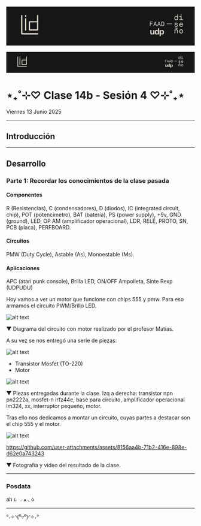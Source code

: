 ![alt text](./archivos/001.png)

![alt text](./archivos/002.png)

# ⋆₊˚⊹♡ Clase  14b - Sesión 4 ♡⊹˚₊⋆

Viernes 13 Junio 2025

***

## Introducción

***

## Desarrollo

### Parte 1: Recordar los conocimientos de la clase pasada

#### Componentes

R (Resistencias), C (condensadores), D (diodos), IC (integrated circuit, chip), POT (potencimetro), BAT (batería), PS (power supply), +9v, GND (ground), LED, OP AM (amplificador operacional), LDR, RELÉ, PROTO, SN, PCB (placa), PERFBOARD.

#### Circuitos

PMW (Duty Cycle), Astable (As), Monoestable (Ms).

#### Aplicaciones

APC (atari punk console), Brilla LED, ON/OFF Ampolleta, Sinte Rexp (UDPUDU)

Hoy vamos a ver un motor que funcione con chips 555 y pmw. Para eso armamos el circuito PWM/Brillo LED.

![alt text](./archivos/01.jpg)

▼ Diagrama del circuito con motor realizado por el profesor Matías.

A su vez se nos entregó una serie de piezas:

![alt text](./archivos/02.jpg)

- Transistor Mosfet (TO-220)
- Motor

![alt text](./archivos/03.jpg)

▼ Piezas entregadas durante la clase. Izq a derecha: transistor npn pn2222a, mosfet-n irfz44e, base para circuito, amplificador operacional lm324, xx, interruptor pequeño, motor.

Tras ello nos dedicamos a montar un circuito, cuyas partes a destacar son el chip 555 y el motor.

![alt text](./archivos/04.jpg)


<https://github.com/user-attachments/assets/8156aa4b-71b2-416e-898e-d62e0a743243>


▼ Fotografía y video del resultado de la clase.

***

### Posdata

ah  ૮ ◞ ﻌ ◟ ა

***

°˖✧◝(⁰▿⁰)◜✧˖°
